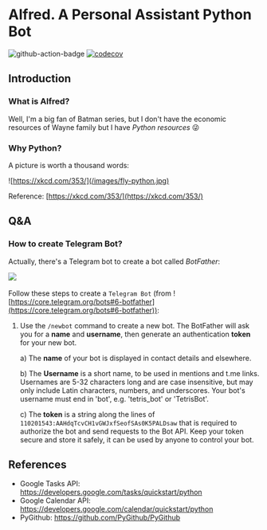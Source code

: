 # Alfred. A Personal Assistant Python Bot

![github-action-badge](https://github.com/ocriado91/alfred/actions/workflows/python.yaml/badge.svg)
[![codecov](https://codecov.io/gh/ocriado91/alfred/branch/main/graph/badge.svg?token=J75ECUW7FE)](https://codecov.io/gh/ocriado91/alfred)

## Introduction
### What is Alfred?

Well, I'm a big fan of Batman series, but I don't have the economic resources of Wayne family but I have _Python resources_ :stuck_out_tongue_winking_eye:

### Why Python?

A picture is worth a thousand words:

![https://xkcd.com/353/](/images/fly-python.jpg)

Reference: [https://xkcd.com/353/](https://xkcd.com/353/)

## Q&A
### How to create Telegram Bot?

Actually, there's a Telegram bot to create a bot called _BotFather_:

![](https://core.telegram.org/file/811140763/1/PihKNbjT8UE/03b57814e13713da37)

Follow these steps to create a `Telegram Bot` (from ![https://core.telegram.org/bots#6-botfather](https://core.telegram.org/bots#6-botfather)):


1. Use the `/newbot` command to create a new bot. The BotFather will ask you for a __name__ and __username__, then generate an authentication __token__ for your new bot.

    a) The __name__ of your bot is displayed in contact details and elsewhere.

    b) The __Username__ is a short name, to be used in mentions and t.me links. Usernames are 5-32 characters long and are case insensitive, but may only include Latin characters, numbers, and underscores. Your bot's username must end in 'bot', e.g. 'tetris_bot' or 'TetrisBot'.

    c) The __token__ is a string along the lines of `110201543:AAHdqTcvCH1vGWJxfSeofSAs0K5PALDsaw` that is required to authorize the bot and send requests to the Bot API. Keep your token secure and store it safely, it can be used by anyone to control your bot.


## References

* Google Tasks API: https://developers.google.com/tasks/quickstart/python
* Google Calendar API: https://developers.google.com/calendar/quickstart/python
* PyGithub: https://github.com/PyGithub/PyGithub

